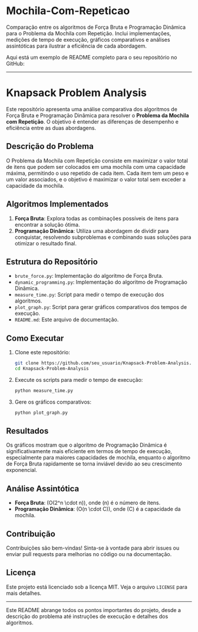 # Mochila-Com-Repeticao
Comparação entre os algoritmos de Força Bruta e Programação Dinâmica para o Problema da Mochila com Repetição. Inclui implementações, medições de tempo de execução, gráficos comparativos e análises assintóticas para ilustrar a eficiência de cada abordagem.

Aqui está um exemplo de README completo para o seu repositório no GitHub:

---

# Knapsack Problem Analysis

Este repositório apresenta uma análise comparativa dos algoritmos de Força Bruta e Programação Dinâmica para resolver o **Problema da Mochila com Repetição**. O objetivo é entender as diferenças de desempenho e eficiência entre as duas abordagens.

## Descrição do Problema

O Problema da Mochila com Repetição consiste em maximizar o valor total de itens que podem ser colocados em uma mochila com uma capacidade máxima, permitindo o uso repetido de cada item. Cada item tem um peso e um valor associados, e o objetivo é maximizar o valor total sem exceder a capacidade da mochila.

## Algoritmos Implementados

1. **Força Bruta**: Explora todas as combinações possíveis de itens para encontrar a solução ótima.
2. **Programação Dinâmica**: Utiliza uma abordagem de dividir para conquistar, resolvendo subproblemas e combinando suas soluções para otimizar o resultado final.

## Estrutura do Repositório

- `brute_force.py`: Implementação do algoritmo de Força Bruta.
- `dynamic_programming.py`: Implementação do algoritmo de Programação Dinâmica.
- `measure_time.py`: Script para medir o tempo de execução dos algoritmos.
- `plot_graph.py`: Script para gerar gráficos comparativos dos tempos de execução.
- `README.md`: Este arquivo de documentação.

## Como Executar

1. Clone este repositório:
   ```bash
   git clone https://github.com/seu_usuario/Knapsack-Problem-Analysis.git
   cd Knapsack-Problem-Analysis
   ```
2. Execute os scripts para medir o tempo de execução:
   ```bash
   python measure_time.py
   ```
3. Gere os gráficos comparativos:
   ```bash
   python plot_graph.py
   ```

## Resultados

Os gráficos mostram que o algoritmo de Programação Dinâmica é significativamente mais eficiente em termos de tempo de execução, especialmente para maiores capacidades de mochila, enquanto o algoritmo de Força Bruta rapidamente se torna inviável devido ao seu crescimento exponencial.

## Análise Assintótica

- **Força Bruta**: \(O(2^n \cdot n)\), onde \(n\) é o número de itens.
- **Programação Dinâmica**: \(O(n \cdot C)\), onde \(C\) é a capacidade da mochila.

## Contribuição

Contribuições são bem-vindas! Sinta-se à vontade para abrir issues ou enviar pull requests para melhorias no código ou na documentação.

## Licença

Este projeto está licenciado sob a licença MIT. Veja o arquivo `LICENSE` para mais detalhes.

---

Este README abrange todos os pontos importantes do projeto, desde a descrição do problema até instruções de execução e detalhes dos algoritmos.